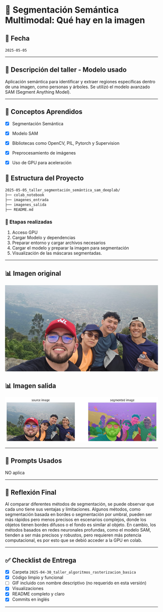 # 🧪 Segmentación Semántica Multimodal: Qué hay en la imagen

## 📅 Fecha
`2025-05-05`

---

## 🎯 Descripción del taller - Modelo usado

Aplicación semántica para identificar y extraer regiones específicas dentro de una imagen, como personas y árboles. Se utilizó el modelo avanzado SAM (Segment Anything Model).

---

## 🧠 Conceptos Aprendidos

- [x] Segmentación Semántica
- [x] Modelo SAM
- [x] Bibliotecas como OpenCV, PIL, Pytorch y Supervision
- [x] Preprocesamiento de imágenes
- [x] Uso de GPU para aceleración


## 📁 Estructura del Proyecto

```
2025-05-05_taller_segmentación_semántica_sam_deeplab/
├── colab_notebook
├── imagenes_entrada
├── imagenes_salida
├── README.md
```

### 🔹 Etapas realizadas
1. Acceso GPU
2. Cargar Modelo y dependencias
3. Preparar entorno y cargar archivos necesarios
4. Cargar el modelo y preparar la imagen para segmentación
5. Visualización de las máscaras segmentadas.

---

## 📊 Imagen original
![alt text](./Imagenes_entrada/monserrate.jpg)

## 📊 Imagen salida
![alt text](./imagenes_salida/result.png)

---

## 🧩 Prompts Usados

NO aplica

---

## 💬 Reflexión Final

Al comparar diferentes métodos de segmentación, se puede observar que cada uno tiene sus ventajas y limitaciones. Algunos métodos, como segmentación basada en bordes o segmentación por umbral, pueden ser más rápidos pero menos precisos en escenarios complejos, donde los objetos tienen bordes difusos o el fondo es similar al objeto. En cambio, los métodos basados en redes neuronales profundas, como el modelo SAM, tienden a ser más precisos y robustos, pero requieren más potencia computacional, es por esto que se debió acceder a la GPU en colab.

---


## ✅ Checklist de Entrega

- [x] Carpeta `2025-04-30_taller_algoritmos_rasterizacion_basica`
- [x] Código limpio y funcional
- [ ] GIF incluido con nombre descriptivo (no requerido en esta versión)
- [x] Visualizaciones 
- [x] README completo y claro
- [x] Commits en inglés

---

